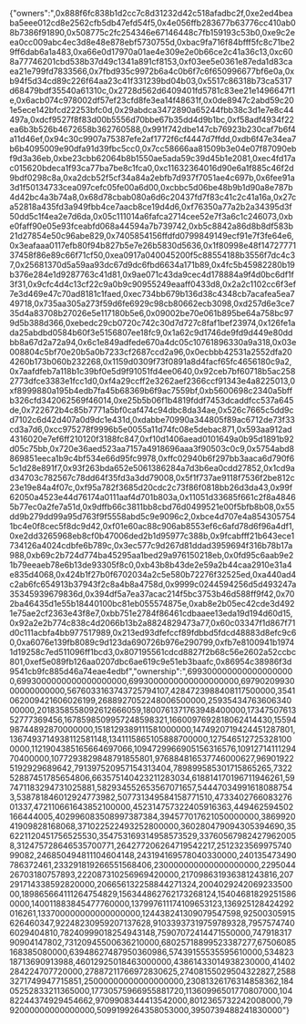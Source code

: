 {"owners":",0x888f6fc838b1d2cc7c8d31232d42c518afadbc2f,0xe2ed4beaba5eee012cd8e2562cfb5db47efd54f5,0x4e056ffb283677b63776cc410ab08b7386f91890,0x508775c2fc254346e67146448c7fb159193c53b0,0xe9c2eea0cc009abc4ec3d8e48e878ebf5730755d,0xbac9fa716f84bfff5fc8c71be29ff6dab6a1a483,0xa66e0d17970a01ae4e309e2e0b66ce2c41a36c13,0xc608a77746201cbd538b37d49c1341a891cf8153,0xf03ee5e0361e87eda1d83caea21e799fd7833566,0x7fbd935c9972b6a4c0b6f7c6f650996677bf6e0a,0xb94f5d34cd89c226f64aa23c41f331239bd04b03,0x5517c86318b73ca5317d68479bdf35540a61310c,0x2728d562d6409401fd5781c83ee21e1496647f1e,0x6acb074c978002df57ef23cfd8fe3ea14f48631f,0x0de8947c2abd59c201e5ece142bfcd22253bfc0d,0x29abdca3472890a65244fbb38c3d1e7e8c44497a,0xdcf9527f8f83d00b5556d70bbe67b35dd4d9b1bc,0xf58adf4934f22ea6b3b526b4672658b362760588,0x991f742dbe147cb76923b230caf7b6f4a11d46ef,0x94c30c9907a75387efe2af1772f6cf4447d7ffdd,0xdb6f47e34ea7b6b4095009e90dfa91d39fbc5cc0,0x7cc58666aa81509b3e04e07f87090ebf9d3a36eb,0xbe23cbb62064b8b1550ae5ada59c39d45b1e2081,0xec4fd17ac015620bdeca1f93ca77ba7be8c1fca0,0xc11632364016d90e6a1f885c46f2d9bdf0298c8a,0xa2dcb52f5cf34a84a2ebfb7d937f7051ae4c697b,0x6fee91a3d1f50134733cea097cefc05fe00a6d00,0xcbbc5d06be48b9b1d90a8e787b4d42bc4a3b74a8,0x68d78cbab080a6d6c20437fd7f83c41c2c41a16a,0x27ca52818a435fd3a949fbb4ce7aacb8ce19d4d6,0xf76350a77a2b2a34395d3f50dd5c1f4ea2e7d6da,0x05c111014a6fafca2714cee52e7f3a6c1c246073,0xbe0faff90e05e93fceabfd068a44594a7b739742,0xb5c8842a86d8b8df583b21d27854e50c96abe829,0x7405854156ffdfd0799849149ecf91e7f3fe64e6,0x3eafaaa0117efb80f94b827b5e7e26b5830d5636,0x1f80998e48f1472777137458f86e89c66f71cf50,0xea0917a040045200f5c88554188b3556f7dc4c37,0x25681370d5a59aa93dc67d9dc6fbd6634a171b89,0x4fc5b45982280b19b376e284e1d9287763c41d81,0x9ae071c43da9cec4d178884a9f4d0bc6df1f3f31,0x9cfc4d4c13cf22c9a0b9c90955249eaaff0433d8,0x2a2c1102cc6f3ef7e3d469e47c70ad8181c1faed,0xec734bb679b136d38c4348cb7acafea5ea749718,0x735aa305a273f59d6fe6929c98cb80662ecb3098,0xd257d6e3ce735d4a83708b27026e5e117180b5e6,0x09002be70e061b895be64a758bc979d5b388d366,0xebedc29cb0720c742c30d7d727c8faf1bef23974,0x126fe1ada25abdbd0584b60f3e5156807ee18fc9,0x1a62c9d1746de9fd9d449e80ddbb8a67d2a72a94,0x6c1e849adfede670a4dc05c10761896330a9a318,0x03e008804c5bf70e20b5a0b7233cf2687ccd2a96,0x0ecbbb42531a2552dfa204260b173b060b232268,0x1159d0309f73f0891a8d4facf65fc4656180c9a2,0x7aafdfeb7a118b1c39bf0e5d9f91051fd4ee0640,0x92ceb7bf60718b5ac2582773dfce3383e1fcc1d0,0xf4a29ccff2e3262aef2366ccf91343e4a8225013,0xf8999880a195b4edb7fa45b68369b6f9ac7559bf,0xb5600698c2340a5bffb326cfd342062569f46014,0xe25b5b06f1b4819fddf7453dcaddfcc537a645de,0x722672b4c85b7771a5bf0caf474c94dbc8da34ae,0x526c7665c5dd9cd7102c6d42d407a0d9dc1e431d,0xdabbe70990a344805f89ac6712de73f33cd3a7d6,0xcc975278f9996b5e0055a11d74fc08e5debac871,0x593aa912ad4316020e7ef6ff210120f3188fc847,0xf10d1406aead0101649a0b95d1891b92d05c75bb,0x720e36aed523aa7157a4918696aaa3f90503c0c9,0x5754abd8869851eeca1b9c4bf534e66d95fc9978,0xffc02940b6f297bb3aaca6d790f65c1d28e891f7,0x93f263bda652e5061386284a7d3b6ea0cdd27852,0x1cd9ad34703c782567c78dd64f35fd3a3dd79008,0x5f1f737ae9118f7536f2be812c23e19e84a4f07c,0xf95a782f3685d20cdc2c73f86f0818bb26d3da43,0x99f62050a4523e44d76174a0111aaf4d701b803a,0x11051d33685f661c2f8a48465b77ec0a2fe7a51d,0x9dffb66c3811bb8cbd76d0499521e00f5bfb8b08,0x55dd9b279dd99a95d763f9f5558abd5c9e9096c2,0xbce4d707e4a8543057541bc4e0f8cec5f8dc9d42,0xf01e60ac88c906ab8553ef6c6afd78d6f96a4df1,0xe2dd3265968eb8cf0b47006ded2b1d95977c388b,0x9fcabfff21b643ece1734126a4024cdbfe6b789c,0x3ec577c9d267d81ddad3959694f316b78b17a988,0xb69c2b724d774ba45295aa1bed29a976150218eb,0x0fd95c6aab9e21b79eeaeb78e6b13de93305f8c0,0xb43b8b43de2e59a2b44caa2910e31a4e835d4068,0x424b1f27b0f6702034a2c5e580b72276f32525ed,0xa440ad4c2ab6fc654913b37943f2c8a4b8a4758d,0x9999c0244594256d5d493247a35345939679836d,0x394df5a7ea37acac214f5bc3753b46d588ff9f42,0x702ba46435d1e55b18440100bc81eb055574875e,0xab8e2b05ec42cde3d4921e75ae2cf2363e43f8e7,0xbb751e2784f86461cdbaaee13eda19d194d60d15,0x92a2e2b774c838c4d2066b13b2a8824829473a77,0x60c03347f1d867f71d0c111acbfa4bb977517989,0x213ed93dfefccf89fdbbd5fdcd48883d8efc9c60,0xa6076e139fb8089c9d123da690726b976e290799,0xfb7e8100941b19741d19258c7ed511096ff1bcd3,0x807195561cdcd8827f2b68c56e2602a52ccbc801,0xef5e089fb126aa0207dbc6ae619c9e51eb3baafc,0x86954c38986f3d9541cb9fc885d46a74eae4edbf","ownership":",6993000000000000000000,6993000000000000000000,6993000000000000000000,6979020993000000000000,5676033163743725794107,4284723988408117500000,3541062009421606026199,2688927052248006500000,2593543476360634000000,2018358558092612666059,1800761371763948400000,1734750761352777369456,1678598509957248598321,1660097692818062414430,1559498744892870000000,1518129389111581000000,1474920719424451287801,1367493714938112581148,1341115865105888700000,1275465127253281000000,1121904385165664697066,1094729966905156316576,1091271411129470400000,1077293829848791855801,976884816537746000627,969019225192929689642,791397520957154313404,789899585301715865265,732252887451785654806,663575140423211283034,618814170196711946261,597471183294731025881,582934552653567071657,544470349916180887543,538781846012924773982,507731349584158771510,473340276608327601337,472110661643852100000,452314757322405916363,449462594502166444005,402996083508997387384,394577017621050000000,386992041909828168068,371022522493252800000,360280479094305394690,356221120451756525530,354753169314958573529,337605679824279620058,312475728646535700771,264277206264719542217,251232356997574099082,246850494811104604148,243194169578040330000,240135473490786372461,233291819266551568406,230000000000000000000,229504426703180757893,222087310256969420000,217098631936381243816,207291714338592820000,206656132258844271324,200402924206923350000,189865664111264754829,156344862762173268124,154046818292515860000,140011883845477760000,137997611174109653123,136925128424292016261,133700000000000000000,124438241309079547598,92500305915626460347,92248230959207137628,91033937319759789328,79575747406029404810,78240999018254943148,75907072414471550000,74791831790904147802,73120945500636210000,68025718899523387277,67506085168385080000,63948627487950360986,57439155535595610000,53482318713690913988,46012925018463000000,43861433014938230000,41402284224707720000,27887211766972830625,27408155029504322827,25883271749947715851,25000000000000000000,23081326176314858362,18405252833211365000,17730575966955881720,11360996501770807000,10482244374929454662,9709908344413542000,8012365732242008000,7992000000000000000,5099199264358053000,3950739488241830000"}